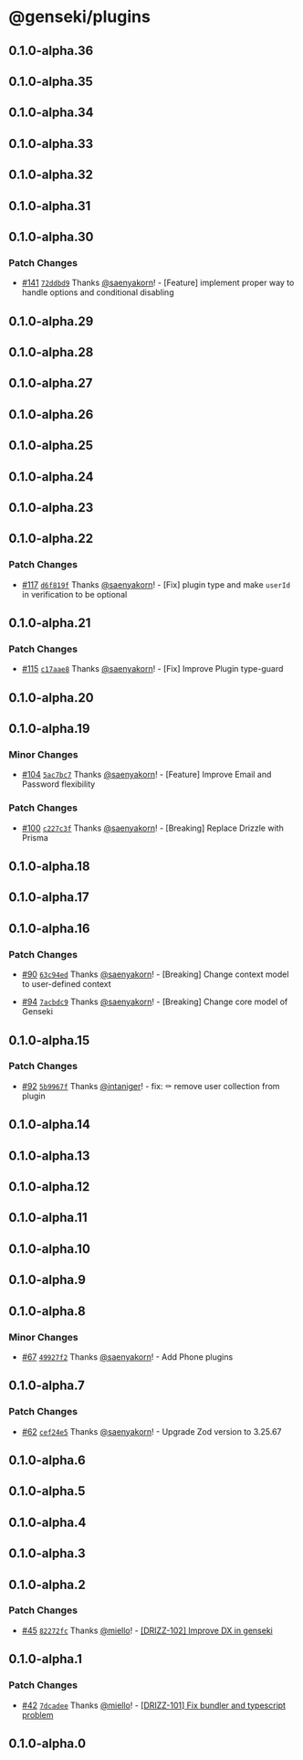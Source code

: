 # @genseki/plugins

## 0.1.0-alpha.36

## 0.1.0-alpha.35

## 0.1.0-alpha.34

## 0.1.0-alpha.33

## 0.1.0-alpha.32

## 0.1.0-alpha.31

## 0.1.0-alpha.30

### Patch Changes

- [#141](https://github.com/softnetics/genseki/pull/141) [`72ddbd9`](https://github.com/softnetics/genseki/commit/72ddbd9f6d4cc931f35e71208a53e9f912101c47) Thanks [@saenyakorn](https://github.com/saenyakorn)! - [Feature] implement proper way to handle options and conditional disabling

## 0.1.0-alpha.29

## 0.1.0-alpha.28

## 0.1.0-alpha.27

## 0.1.0-alpha.26

## 0.1.0-alpha.25

## 0.1.0-alpha.24

## 0.1.0-alpha.23

## 0.1.0-alpha.22

### Patch Changes

- [#117](https://github.com/softnetics/genseki/pull/117) [`d6f819f`](https://github.com/softnetics/genseki/commit/d6f819fa8a24ec94a26ce15d6f6acf507eed0d65) Thanks [@saenyakorn](https://github.com/saenyakorn)! - [Fix] plugin type and make `userId` in verification to be optional

## 0.1.0-alpha.21

### Patch Changes

- [#115](https://github.com/softnetics/genseki/pull/115) [`c17aae8`](https://github.com/softnetics/genseki/commit/c17aae82c4065e5964c20b617e0e8d80cec97cae) Thanks [@saenyakorn](https://github.com/saenyakorn)! - [Fix] Improve Plugin type-guard

## 0.1.0-alpha.20

## 0.1.0-alpha.19

### Minor Changes

- [#104](https://github.com/softnetics/genseki/pull/104) [`5ac7bc7`](https://github.com/softnetics/genseki/commit/5ac7bc745e526423a88ad83e8f050e18ffb22f86) Thanks [@saenyakorn](https://github.com/saenyakorn)! - [Feature] Improve Email and Password flexibility

### Patch Changes

- [#100](https://github.com/softnetics/genseki/pull/100) [`c227c3f`](https://github.com/softnetics/genseki/commit/c227c3f476349511033b23b7080010e786d650a4) Thanks [@saenyakorn](https://github.com/saenyakorn)! - [Breaking] Replace Drizzle with Prisma

## 0.1.0-alpha.18

## 0.1.0-alpha.17

## 0.1.0-alpha.16

### Patch Changes

- [#90](https://github.com/softnetics/genseki/pull/90) [`63c94ed`](https://github.com/softnetics/genseki/commit/63c94ed9ff12730d2fa6121f6d3215ec906aff23) Thanks [@saenyakorn](https://github.com/saenyakorn)! - [Breaking] Change context model to user-defined context

- [#94](https://github.com/softnetics/genseki/pull/94) [`7acbdc9`](https://github.com/softnetics/genseki/commit/7acbdc902aace63590a0a45f8ac9d67a57c1c7de) Thanks [@saenyakorn](https://github.com/saenyakorn)! - [Breaking] Change core model of Genseki

## 0.1.0-alpha.15

### Patch Changes

- [#92](https://github.com/softnetics/genseki/pull/92) [`5b9967f`](https://github.com/softnetics/genseki/commit/5b9967f2882419867d860045e977bd3834f7bd17) Thanks [@intaniger](https://github.com/intaniger)! - fix: :coffin: remove user collection from plugin

## 0.1.0-alpha.14

## 0.1.0-alpha.13

## 0.1.0-alpha.12

## 0.1.0-alpha.11

## 0.1.0-alpha.10

## 0.1.0-alpha.9

## 0.1.0-alpha.8

### Minor Changes

- [#67](https://github.com/softnetics/genseki/pull/67) [`49927f2`](https://github.com/softnetics/genseki/commit/49927f2f7593ad4c43895789948291b02e52f2bb) Thanks [@saenyakorn](https://github.com/saenyakorn)! - Add Phone plugins

## 0.1.0-alpha.7

### Patch Changes

- [#62](https://github.com/softnetics/genseki/pull/62) [`cef24e5`](https://github.com/softnetics/genseki/commit/cef24e50e0678b35af8d8a38ded86c49f0777e2f) Thanks [@saenyakorn](https://github.com/saenyakorn)! - Upgrade Zod version to 3.25.67

## 0.1.0-alpha.6

## 0.1.0-alpha.5

## 0.1.0-alpha.4

## 0.1.0-alpha.3

## 0.1.0-alpha.2

### Patch Changes

- [#45](https://github.com/softnetics/genseki/pull/45) [`82272fc`](https://github.com/softnetics/genseki/commit/82272fcb7c752619b5929819ee694078eb26b340) Thanks [@miello](https://github.com/miello)! - [[DRIZZ-102] Improve DX in genseki](https://app.plane.so/softnetics/browse/DRIZZ-102/)

## 0.1.0-alpha.1

### Patch Changes

- [#42](https://github.com/softnetics/genseki/pull/42) [`7dcadee`](https://github.com/softnetics/genseki/commit/7dcadee442dc5d2b2a0c5233dd6a1e59316ad224) Thanks [@miello](https://github.com/miello)! - [[DRIZZ-101] Fix bundler and typescript problem](https://app.plane.so/softnetics/browse/DRIZZ-101/)

## 0.1.0-alpha.0

